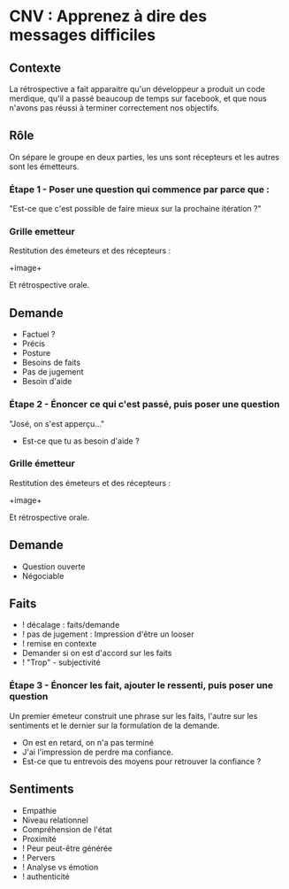# CNV : Apprenez à dire des messages difficiles

## Contexte

La rétrospective a fait apparaitre qu'un développeur a produit un code merdique, qu'il a passé beaucoup de temps sur facebook, et que nous n'avons pas réussi à terminer correctement nos objectifs.

## Rôle

On sépare le groupe en deux parties, les uns sont récepteurs et les autres sont les émetteurs.

### Étape 1 - Poser une question qui commence par parce que :

"Est-ce que c'est possible de faire mieux sur la prochaine itération ?"

### Grille emetteur 

Restitution des émeteurs et des récepteurs :

+image+

Et rétrospective orale.


## Demande 

* Factuel ?
* Précis
* Posture
* Besoins de faits
* Pas de jugement
* Besoin d'aide

### Étape 2 - Énoncer ce qui c'est passé, puis poser une question

"José, on s'est apperçu..."

- Est-ce que tu as besoin d'aide ?

### Grille émetteur 

Restitution des émeteurs et des récepteurs :

+image+

Et rétrospective orale.

## Demande 

* Question ouverte
* Négociable

## Faits

* ! décalage : faits/demande
* ! pas de jugement : Impression d'être un looser
* ! remise en contexte
* Demander si on est d'accord sur les faits
* ! "Trop" - subjectivité

### Étape 3 - Énoncer les fait, ajouter le ressenti, puis poser une question

Un premier émeteur construit une phrase sur les faits, l'autre sur les sentiments et le dernier sur la formulation de la demande.

- On est en retard, on n'a pas terminé
- J'ai l'impression de perdre ma confiance.
- Est-ce que tu entrevois des moyens pour retrouver la confiance ?

## Sentiments

* Empathie
* Niveau relationnel
* Compréhension de l'état
* Proximité
* ! Peur peut-être générée
* ! Pervers
* ! Analyse vs émotion
* ! authenticité
